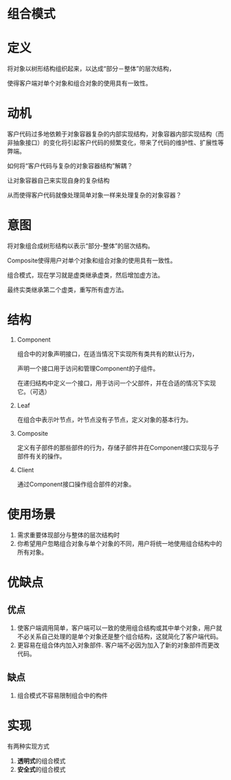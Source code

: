 # 组合模式

# 定义

将对象以树形结构组织起来，以达成“部分－整体”的层次结构，

使得客户端对单个对象和组合对象的使用具有一致性。

# 动机

客户代码过多地依赖于对象容器复杂的内部实现结构，对象容器内部实现结构（而非抽象接口）的变化将引起客户代码的频繁变化，带来了代码的维护性、扩展性等弊端。

如何将“客户代码与复杂的对象容器结构”解耦？

让对象容器自己来实现自身的复杂结构

从而使得客户代码就像处理简单对象一样来处理复杂的对象容器？

# 意图

将对象组合成树形结构以表示“部分-整体”的层次结构。

Composite使得用户对单个对象和组合对象的使用具有一致性。

组合模式，现在学习就是虚类继承虚类，然后增加虚方法。

最终实类继承第二个虚类，重写所有虚方法。

# 结构

1. Component
   
    组合中的对象声明接口，在适当情况下实现所有类共有的默认行为，
    
     声明一个接口用于访问和管理Component的子组件。
    
    在递归结构中定义一个接口，用于访问一个父部件，并在合适的情况下实现它。（可选）
    
2. Leaf
   
    在组合中表示叶节点，叶节点没有子节点，定义对象的基本行为。
    
3. Composite
   
    定义有子部件的那些部件的行为，存储子部件并在Component接口实现与子部件有关的操作。
    
4. Client
   
    通过Component接口操作组合部件的对象。
    

# 使用场景

1. 需求重要体现部分与整体的层次结构时
2. 你希望用户忽略组合对象与单个对象的不同，用户将统一地使用组合结构中的所有对象。

# 优缺点

## 优点

1. 使客户端调用简单，客户端可以一致的使用组合结构或其中单个对象，用户就不必关系自己处理的是单个对象还是整个组合结构，这就简化了客户端代码。
2. 更容易在组合体内加入对象部件. 客户端不必因为加入了新的对象部件而更改代码。

## 缺点

1. 组合模式不容易限制组合中的构件

# 实现

有两种实现方式
1. **透明式**的组合模式
2. **安全式**的组合模式
